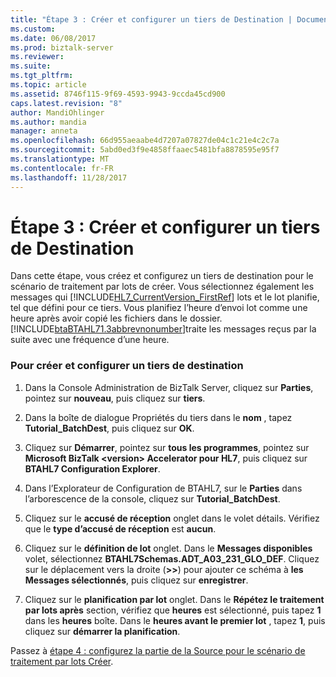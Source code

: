 ```yaml
---
title: "Étape 3 : Créer et configurer un tiers de Destination | Documents Microsoft"
ms.custom: 
ms.date: 06/08/2017
ms.prod: biztalk-server
ms.reviewer: 
ms.suite: 
ms.tgt_pltfrm: 
ms.topic: article
ms.assetid: 8746f115-9f69-4593-9943-9ccda45cd900
caps.latest.revision: "8"
author: MandiOhlinger
ms.author: mandia
manager: anneta
ms.openlocfilehash: 66d955aeaabe4d7207a07827de04c1c21e4c2c7a
ms.sourcegitcommit: 5abd0ed3f9e4858ffaaec5481bfa8878595e95f7
ms.translationtype: MT
ms.contentlocale: fr-FR
ms.lasthandoff: 11/28/2017
---
```

# <a name="step-3-create-and-configure-a-destination-party"></a>Étape 3 : Créer et configurer un tiers de Destination
Dans cette étape, vous créez et configurez un tiers de destination pour le scénario de traitement par lots de créer. Vous sélectionnez également les messages qui [!INCLUDE[HL7_CurrentVersion_FirstRef](../../includes/hl7-currentversion-firstref-md.md)] lots et le lot planifie, tel que défini pour ce tiers. Vous planifiez l’heure d’envoi lot comme une heure après avoir copié les fichiers dans le dossier. [!INCLUDE[btaBTAHL71.3abbrevnonumber](../../includes/btabtahl71-3abbrevnonumber-md.md)]traite les messages reçus par la suite avec une fréquence d’une heure.  
  
### <a name="to-create-and-configure-a-destination-party"></a>Pour créer et configurer un tiers de destination  
  
1.  Dans la Console Administration de BizTalk Server, cliquez sur **Parties**, pointez sur **nouveau**, puis cliquez sur **tiers**.  
  
2.  Dans la boîte de dialogue Propriétés du tiers dans le **nom** , tapez **Tutorial_BatchDest**, puis cliquez sur **OK**.  
  
3.  Cliquez sur **Démarrer**, pointez sur **tous les programmes**, pointez sur **Microsoft BizTalk \<version\> Accelerator pour HL7**, puis cliquez sur **BTAHL7 Configuration Explorer**.  
  
4.  Dans l’Explorateur de Configuration de BTAHL7, sur le **Parties** dans l’arborescence de la console, cliquez sur **Tutorial_BatchDest**.  
  
5.  Cliquez sur le **accusé de réception** onglet dans le volet détails. Vérifiez que le **type d’accusé de réception** est **aucun**.  
  
6.  Cliquez sur le **définition de lot** onglet. Dans le **Messages disponibles** volet, sélectionnez **BTAHL7Schemas.ADT_A03_231_GLO_DEF**. Cliquez sur le déplacement vers la droite (**>>**) pour ajouter ce schéma à **les Messages sélectionnés**, puis cliquez sur **enregistrer**.  
  
7.  Cliquez sur le **planification par lot** onglet. Dans le **Répétez le traitement par lots après** section, vérifiez que **heures** est sélectionné, puis tapez **1** dans les **heures** boîte. Dans le **heures avant le premier lot** , tapez **1**, puis cliquez sur **démarrer la planification**.  
  
 Passez à [étape 4 : configurez la partie de la Source pour le scénario de traitement par lots Créer](../../adapters-and-accelerators/accelerator-hl7/step-4-configure-the-source-party-for-the-create-batch-scenario.md).